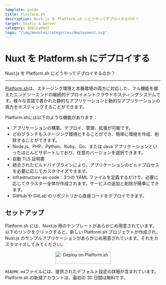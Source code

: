 ```yaml
---
template: guide
title: Platform.sh
description: Nuxt.js を Platform.sh にどうやってデプロイするのか？
target: Static & Server
category: deployment
logo: "/img/modules/categories/deployment.svg"
---
```

# Nuxt を Platform.sh にデプロイする

Nuxt.js を Platform.sh にどうやってデプロイするのか？

---

[Platform.sh](https://platform.sh/)は、ステージング環境と本番環境の両方に対応した、フル機能を備えたエンドツーエンドの継続的デプロイメントクラウドホスティングシステムです。様々な言語で書かれた静的なアプリケーションと動的なアプリケーションの両方をホスティングすることができます。

Platform.shには以下のような機能があります：

- アプリケーションの構築、デプロイ、管理、拡張が可能です。
- どのブランチもステージング環境とすることができ、簡単に環境を作成、削除することができます。
- Node.js、PHP、Python、Ruby、Go、または Java アプリケーションといったほとんどサポートしており、任意のバージョンを選択できます。
- 自動 TLS 証明書
- 統合されたビルドパイプラインにより、アプリケーションのビルドプロセスを必要に応じてカスタマイズできます。
- Infrastructure-as-code：3つの YAML ファイルを定義するだけで、必要に応じてクラスター全体が作成されます。サービスの追加と削除が簡単にできます。
- GitHub や GitLab のリポジトリから直接コードをデプロイできます。

## セットアップ

Platform.sh には、Nuxt.js 用のテンプレートがあらかじめ用意されています。以下のリンクをクリックすると、新しい Platform.sh プロジェクトが作成され、Nuxt.js のサンプルアプリケーションがあらかじめ用意されています。それをカスタマイズしてみてください。

<p align="center">
<a href="https://console.platform.sh/projects/create-project?template=https://raw.githubusercontent.com/platformsh/template-builder/master/templates/nuxtjs/.platform.template.yaml&utm_content=nuxtjs&utm_source=nuxtjs_orgb&utm_medium=button&utm_campaign=deploy_on_platform" target="_blank">
    <img src="https://platform.sh/images/deploy/lg-blue.svg" alt="Deploy on Platform.sh" height="40px" width="180px" />
</a>
</p>

`README.md`ファイルには、提供されたデフォルト設定の詳細が含まれています。Platform.sh の新規アカウントは、最初の 30 日間は無料です。

